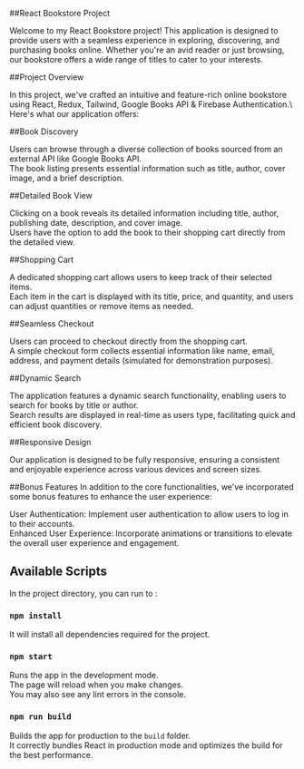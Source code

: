 ##React Bookstore Project

Welcome to my React Bookstore project! This application is designed to provide users with a seamless experience in exploring, discovering, and purchasing books online. Whether you're an avid reader or just browsing, our bookstore offers a wide range of titles to cater to your interests.

##Project Overview

In this project, we've crafted an intuitive and feature-rich online bookstore using React, Redux, Tailwind, Google Books API & Firebase Authentication.\ 
Here's what our application offers:

##Book Discovery

Users can browse through a diverse collection of books sourced from an external API like Google Books API.\
The book listing presents essential information such as title, author, cover image, and a brief description.

##Detailed Book View

Clicking on a book reveals its detailed information including title, author, publishing date, description, and cover image.\
Users have the option to add the book to their shopping cart directly from the detailed view.

##Shopping Cart

A dedicated shopping cart allows users to keep track of their selected items.\
Each item in the cart is displayed with its title, price, and quantity, and users can adjust quantities or remove items as needed.

##Seamless Checkout

Users can proceed to checkout directly from the shopping cart.\
A simple checkout form collects essential information like name, email, address, and payment details (simulated for demonstration purposes).

##Dynamic Search

The application features a dynamic search functionality, enabling users to search for books by title or author.\
Search results are displayed in real-time as users type, facilitating quick and efficient book discovery.

##Responsive Design

Our application is designed to be fully responsive, ensuring a consistent and enjoyable experience across various devices and screen sizes.


##Bonus Features
In addition to the core functionalities, we've incorporated some bonus features to enhance the user experience:

User Authentication: Implement user authentication to allow users to log in to their accounts.\
Enhanced User Experience: Incorporate animations or transitions to elevate the overall user experience and engagement.



## Available Scripts

In the project directory, you can run to :

### `npm install`

It will install all  dependencies required for the project.

### `npm start`

Runs the app in the development mode.\
The page will reload when you make changes.\
You may also see any lint errors in the console.


### `npm run build`

Builds the app for production to the `build` folder.\
It correctly bundles React in production mode and optimizes the build for the best performance.







